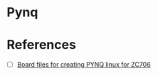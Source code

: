 # Pynq


# References

- [ ] [Board files for creating PYNQ linux for ZC706](https://github.com/ussamazahid96/ZC706-PYNQ)
